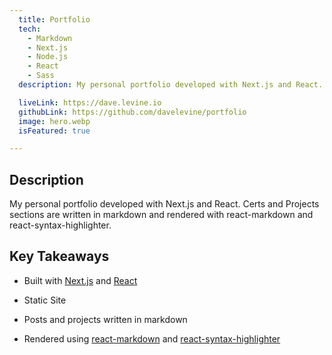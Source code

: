 ```yaml
---
  title: Portfolio
  tech:
    - Markdown
    - Next.js
    - Node.js
    - React
    - Sass
  description: My personal portfolio developed with Next.js and React. Certs and Projects sections are written in markdown and rendered with react-markdown and react-syntax-highlighter.

  liveLink: https://dave.levine.io
  githubLink: https://github.com/davelevine/portfolio
  image: hero.webp
  isFeatured: true

---
```


## Description

My personal portfolio developed with Next.js and React. Certs and Projects sections are written in markdown and rendered with react-markdown and react-syntax-highlighter.

## Key Takeaways

- Built with [Next.js] and [React]
- Static Site
- Posts and projects written in markdown
- Rendered using [react-markdown] and [react-syntax-highlighter]

  [Next.js]: https://nextjs.org/
  [React]: https://reactjs.org/
  [react-markdown]: https://github.com/remarkjs/react-markdown
  [react-syntax-highlighter]: https://github.com/react-syntax-highlighter/react-syntax-highlighter

